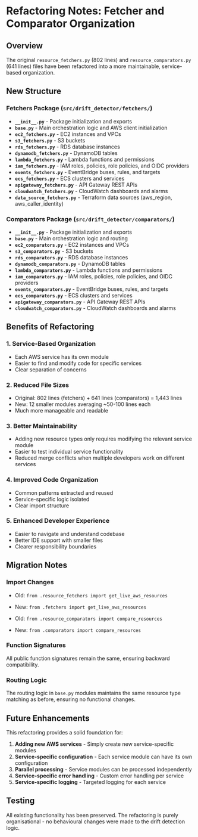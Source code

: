 # Refactoring Notes: Fetcher and Comparator Organization

## Overview

The original `resource_fetchers.py` (802 lines) and `resource_comparators.py` (641 lines) files have been refactored into a more maintainable, service-based organization.

## New Structure

### Fetchers Package (`src/drift_detector/fetchers/`)

- **`__init__.py`** - Package initialization and exports
- **`base.py`** - Main orchestration logic and AWS client initialization
- **`ec2_fetchers.py`** - EC2 instances and VPCs
- **`s3_fetchers.py`** - S3 buckets
- **`rds_fetchers.py`** - RDS database instances
- **`dynamodb_fetchers.py`** - DynamoDB tables
- **`lambda_fetchers.py`** - Lambda functions and permissions
- **`iam_fetchers.py`** - IAM roles, policies, role policies, and OIDC providers
- **`events_fetchers.py`** - EventBridge buses, rules, and targets
- **`ecs_fetchers.py`** - ECS clusters and services
- **`apigateway_fetchers.py`** - API Gateway REST APIs
- **`cloudwatch_fetchers.py`** - CloudWatch dashboards and alarms
- **`data_source_fetchers.py`** - Terraform data sources (aws_region, aws_caller_identity)

### Comparators Package (`src/drift_detector/comparators/`)

- **`__init__.py`** - Package initialization and exports
- **`base.py`** - Main orchestration logic and routing
- **`ec2_comparators.py`** - EC2 instances and VPCs
- **`s3_comparators.py`** - S3 buckets
- **`rds_comparators.py`** - RDS database instances
- **`dynamodb_comparators.py`** - DynamoDB tables
- **`lambda_comparators.py`** - Lambda functions and permissions
- **`iam_comparators.py`** - IAM roles, policies, role policies, and OIDC providers
- **`events_comparators.py`** - EventBridge buses, rules, and targets
- **`ecs_comparators.py`** - ECS clusters and services
- **`apigateway_comparators.py`** - API Gateway REST APIs
- **`cloudwatch_comparators.py`** - CloudWatch dashboards and alarms

## Benefits of Refactoring

### 1. **Service-Based Organization**

- Each AWS service has its own module
- Easier to find and modify code for specific services
- Clear separation of concerns

### 2. **Reduced File Sizes**

- Original: 802 lines (fetchers) + 641 lines (comparators) = 1,443 lines
- New: 12 smaller modules averaging ~50-100 lines each
- Much more manageable and readable

### 3. **Better Maintainability**

- Adding new resource types only requires modifying the relevant service module
- Easier to test individual service functionality
- Reduced merge conflicts when multiple developers work on different services

### 4. **Improved Code Organization**

- Common patterns extracted and reused
- Service-specific logic isolated
- Clear import structure

### 5. **Enhanced Developer Experience**

- Easier to navigate and understand codebase
- Better IDE support with smaller files
- Clearer responsibility boundaries

## Migration Notes

### Import Changes

- Old: `from .resource_fetchers import get_live_aws_resources`
- New: `from .fetchers import get_live_aws_resources`

- Old: `from .resource_comparators import compare_resources`
- New: `from .comparators import compare_resources`

### Function Signatures

All public function signatures remain the same, ensuring backward compatibility.

### Routing Logic

The routing logic in `base.py` modules maintains the same resource type matching as before, ensuring no functional changes.

## Future Enhancements

This refactoring provides a solid foundation for:

1. **Adding new AWS services** - Simply create new service-specific modules
2. **Service-specific configuration** - Each service module can have its own configuration
3. **Parallel processing** - Service modules can be processed independently
4. **Service-specific error handling** - Custom error handling per service
5. **Service-specific logging** - Targeted logging for each service

## Testing

All existing functionality has been preserved. The refactoring is purely organisational - no behavioural changes were made to the drift detection logic.
